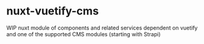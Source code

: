 # nuxt-vuetify-cms
WIP nuxt module of components and related services dependent on vuetify and one of the supported CMS modules (starting with Strapi)
